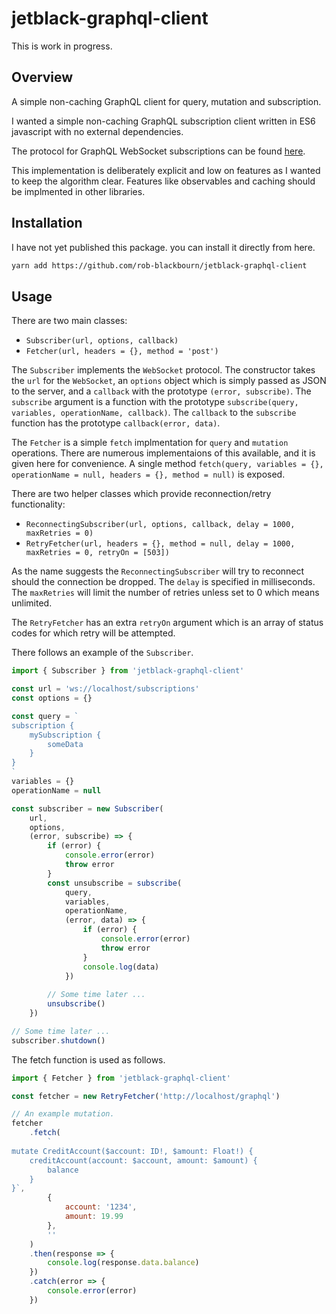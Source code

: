 # jetblack-graphql-client

This is work in progress.

## Overview

A simple non-caching GraphQL client for query, mutation and subscription.

I wanted a simple non-caching GraphQL subscription client written in ES6
javascript with no external dependencies.

The protocol for GraphQL WebSocket subscriptions can be found [here](https://github.com/apollographql/subscriptions-transport-ws/blob/master/PROTOCOL.md).

This implementation is deliberately explicit and low on features as I wanted to keep
the algorithm clear. Features like observables and caching should be implmented in
other libraries.

## Installation

I have not yet published this package. you can install it directly from here.

```bash
yarn add https://github.com/rob-blackbourn/jetblack-graphql-client
```

## Usage

There are two main classes:

 * `Subscriber(url, options, callback)`
 * `Fetcher(url, headers = {}, method = 'post')`

The `Subscriber` implements the `WebSocket` protocol. The constructor takes the
`url` for the `WebSocket`, an `options` object which is simply passed as JSON to the
server, and a `callback` with the prototype `(error, subscribe)`. The `subscribe`
argument is a function with the prototype `subscribe(query, variables, operationName, callback)`.
The `callback` to the `subscribe` function has the prototype `callback(error, data)`.

The `Fetcher` is a simple `fetch` implmentation for `query` and `mutation` operations.
There are numerous implementaions of this available, and it is given here for convenience.
A single method `fetch(query, variables = {}, operationName = null, headers = {}, method = null)`
is exposed.

There are two helper classes which provide reconnection/retry functionality:

 * `ReconnectingSubscriber(url, options, callback, delay = 1000, maxRetries = 0)`
 * `RetryFetcher(url, headers = {}, method = null, delay = 1000, maxRetries = 0, retryOn = [503])`

 As the name suggests the `ReconnectingSubscriber` will try to reconnect should
 the connection be dropped. The `delay` is specified in milliseconds. The `maxRetries`
 will limit the number of retries unless set to 0 which means unlimited.

 The `RetryFetcher` has an extra `retryOn` argument which is an array of status codes
 for which retry will be attempted.

There follows an example of the `Subscriber`.

```js
import { Subscriber } from 'jetblack-graphql-client'

const url = 'ws://localhost/subscriptions'
const options = {}

const query = `
subscription {
    mySubscription {
        someData
    }
}
`
variables = {}
operationName = null

const subscriber = new Subscriber(
    url,
    options,
    (error, subscribe) => {
        if (error) {
            console.error(error)
            throw error
        }
        const unsubscribe = subscribe(
            query,
            variables,
            operationName,
            (error, data) => {
                if (error) {
                    console.error(error)
                    throw error
                }
                console.log(data)
            })
        
        // Some time later ...
        unsubscribe()
    })

// Some time later ...
subscriber.shutdown()
```

The fetch function is used as follows.

```js
import { Fetcher } from 'jetblack-graphql-client'

const fetcher = new RetryFetcher('http://localhost/graphql')

// An example mutation.
fetcher
    .fetch(
        `
mutate CreditAccount($account: ID!, $amount: Float!) {
    creditAccount(account: $account, amount: $amount) {
        balance
    }
}`,
        {
            account: '1234',
            amount: 19.99
        },
        ''
    )
    .then(response => {
        console.log(response.data.balance)
    })
    .catch(error => {
        console.error(error)
    })
```